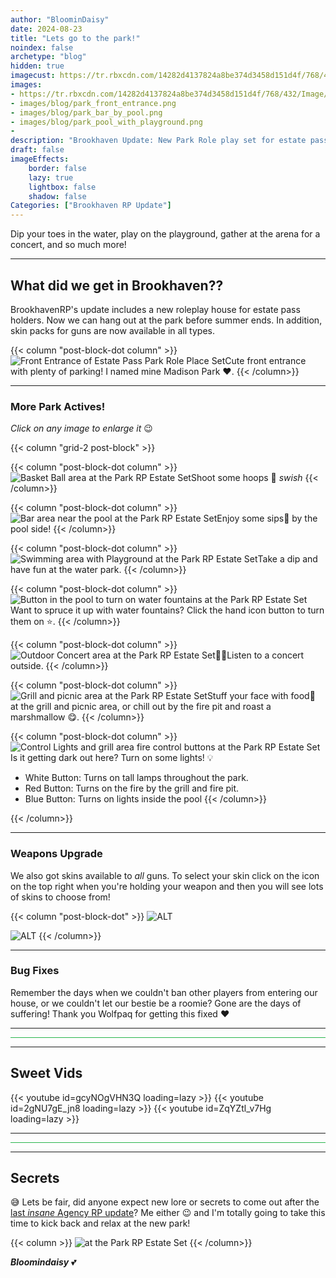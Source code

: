 ```yaml
---
author: "BloominDaisy"
date: 2024-08-23
title: "Lets go to the park!"
noindex: false
archetype: "blog"
hidden: true
imagecust: https://tr.rbxcdn.com/14282d4137824a8be374d3458d151d4f/768/432/Image/Png
images:
- https://tr.rbxcdn.com/14282d4137824a8be374d3458d151d4f/768/432/Image/Png
- images/blog/park_front_entrance.png
- images/blog/park_bar_by_pool.png
- images/blog/park_pool_with_playground.png
- 
description: "Brookhaven Update: New Park Role play set for estate pass holders"
draft: false
imageEffects:
    border: false
    lazy: true
    lightbox: false
    shadow: false
Categories: ["Brookhaven RP Update"]
---
```


Dip your toes in the water, play on the playground, gather at the arena for a concert, and so much more!

---

## What did we get in Brookhaven??

BrookhavenRP's update includes a new roleplay house for estate pass holders. Now we can hang out at the park before summer ends. In addition, skin packs for guns are now available in all types.

{{< column "post-block-dot column" >}}
![Front Entrance of Estate Pass Park Role Place Set](/images/blog/park_front_entrance.png)Cute front entrance with plenty of parking! I named mine Madison Park :heart:.
{{< /column>}}

---

### More Park Actives!

_Click on any image to enlarge it_ :wink:

{{< column "grid-2 post-block" >}}

{{< column "post-block-dot column" >}}
![Basket Ball area at the Park RP Estate Set](/images/blog/park_basketball_area.png)Shoot some hoops :basketball: _swish_
{{< /column>}}

{{< column "post-block-dot column" >}}
![Bar area near the pool at the Park RP Estate Set](/images/blog/park_bar_by_pool.png)Enjoy some sips🍹 by the pool side!
{{< /column>}}

{{< column "post-block-dot column" >}}
![Swimming area with Playground at the Park RP Estate Set](/images/blog/park_pool_with_playground.png)Take a dip and have fun at the water park.
{{< /column>}}

{{< column "post-block-dot column" >}}
![Button in the pool to turn on water fountains at the Park RP Estate Set](/images/blog/park_pool_fountain_control_button.png)Want to spruce it up with water fountains? Click the hand icon button to turn them on :star:.
{{< /column>}}

{{< column "post-block-dot column" >}}
![Outdoor Concert area at the Park RP Estate Set](/images/blog/park_concert_area.png)🎵🎶Listen to a concert outside.
{{< /column>}}

{{< column "post-block-dot column" >}}
![Grill and picnic area at the Park RP Estate Set](/images/blog/park_grilling_and_campfire.png)Stuff your face with food🍔 at the grill and picnic area, or chill out by the fire pit and roast a marshmallow 😋.
{{< /column>}}

{{< column "post-block-dot column" >}}
![Control Lights and grill area fire control buttons at the Park RP Estate Set](/images/blog/park_control_buttons.png)Is it getting dark out here? Turn on some lights! 💡
- White Button: Turns on tall lamps throughout the park.
- Red Button: Turns on the fire by the grill and fire pit.
- Blue Button: Turns on lights inside the pool
{{< /column>}}

{{< /column>}}


---

### Weapons Upgrade

We also got skins available to _all_ guns. To select your skin click on the icon on the top right when you're holding your weapon and then you will see lots of skins to choose from!

{{< column "post-block-dot" >}}
![ALT](/images/blog/gun_skins_selection_panel.png?height=100px)

![ALT](/images/blog/gun_skins.png?height=100px)
{{< /column>}}


---

### Bug Fixes

Remember the days when we couldn't ban other players from entering our house, or we couldn't let our bestie be a roomie? Gone are the days of suffering! Thank you Wolfpaq for getting this fixed :heart:


---

<hr style="background-color: #28b44c" size=8 class="post-block">

---

## Sweet Vids

<div class="grid-2 post-vid-dot">
{{< youtube id=gcyNOgVHN3Q loading=lazy >}}
{{< youtube id=2gNU7gE_jn8 loading=lazy >}}
{{< youtube id=ZqYZtl_v7Hg loading=lazy >}}
</div>

---

<hr style="background-color: #28b44c" size=8 class="post-block">

---

## Secrets

😅 Lets be fair, did anyone expect new lore or secrets to come out after the [last _insane_ Agency RP update](/blog/agency_rp_secrets/)? Me either :wink: and I'm totally going to take this time to kick back and relax at the new park!

{{< column >}}
![at the Park RP Estate Set](/images/blog/park_daisy_reading_a_book_on_hammock.png)
{{< /column>}}

_**Bloomindaisy**_ <span class="nowrap"><span class="emojify">💕</span>